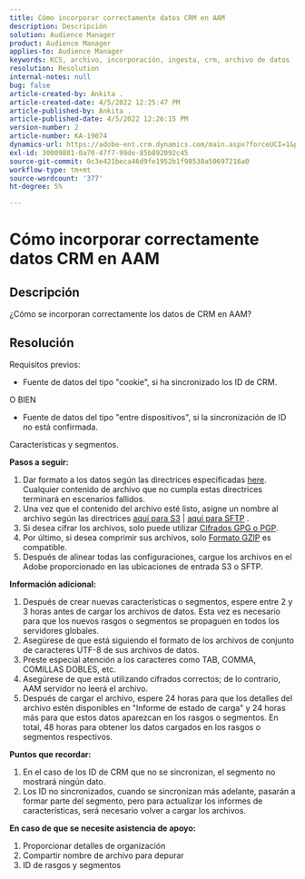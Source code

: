 ```yaml
---
title: Cómo incorporar correctamente datos CRM en AAM
description: Descripción
solution: Audience Manager
product: Audience Manager
applies-to: Audience Manager
keywords: KCS, archivo, incorporación, ingesta, crm, archivo de datos
resolution: Resolution
internal-notes: null
bug: false
article-created-by: Ankita .
article-created-date: 4/5/2022 12:25:47 PM
article-published-by: Ankita .
article-published-date: 4/5/2022 12:26:15 PM
version-number: 2
article-number: KA-19074
dynamics-url: https://adobe-ent.crm.dynamics.com/main.aspx?forceUCI=1&pagetype=entityrecord&etn=knowledgearticle&id=3464e380-dbb4-ec11-983f-000d3a5d0e57
exl-id: 30009801-0a70-47f7-99de-85b892092c45
source-git-commit: 0c3e421beca46d9fe1952b1f98538a50697216a0
workflow-type: tm+mt
source-wordcount: '377'
ht-degree: 5%

---
```


# Cómo incorporar correctamente datos CRM en AAM

## Descripción

¿Cómo se incorporan correctamente los datos de CRM en AAM?

## Resolución


Requisitos previos:

- Fuente de datos del tipo &quot;cookie&quot;, si ha sincronizado los ID de CRM.

O BIEN

- Fuente de datos del tipo &quot;entre dispositivos&quot;, si la sincronización de ID no está confirmada.



Características y segmentos.


<b>Pasos a seguir:</b>

1. Dar formato a los datos según las directrices especificadas [here](https://experienceleague.adobe.com/docs/audience-manager/user-guide/implementation-integration-guides/sending-audience-data/batch-data-transfer-process/inbound-file-contents.html?lang=en). Cualquier contenido de archivo que no cumpla estas directrices terminará en escenarios fallidos.
2. Una vez que el contenido del archivo esté listo, asigne un nombre al archivo según las directrices [aquí para S3](https://experienceleague.adobe.com/docs/audience-manager/user-guide/implementation-integration-guides/sending-audience-data/batch-data-transfer-process/inbound-s3-filenames.html?lang=es) | [aquí para SFTP](https://experienceleague.adobe.com/docs/audience-manager/user-guide/implementation-integration-guides/sending-audience-data/batch-data-transfer-process/inbound-ftp-filenames.html?lang=en) .
3. Si desea cifrar los archivos, solo puede utilizar [Cifrados GPG o PGP](https://experienceleague.adobe.com/docs/audience-manager/user-guide/implementation-integration-guides/sending-audience-data/batch-data-transfer-process/inbound-file-encryption.html?lang=en).
4. Por último, si desea comprimir sus archivos, solo [Formato GZIP](https://experienceleague.adobe.com/docs/audience-manager/user-guide/implementation-integration-guides/sending-audience-data/batch-data-transfer-process/inbound-file-compression.html?lang=en) es compatible.
5. Después de alinear todas las configuraciones, cargue los archivos en el Adobe proporcionado en las ubicaciones de entrada S3 o SFTP.


<b>Información adicional:</b>

1. Después de crear nuevas características o segmentos, espere entre 2 y 3 horas antes de cargar los archivos de datos. Esta vez es necesario para que los nuevos rasgos o segmentos se propaguen en todos los servidores globales.
2. Asegúrese de que está siguiendo el formato de los archivos de conjunto de caracteres UTF-8 de sus archivos de datos.
3. Preste especial atención a los caracteres como TAB, COMMA, COMILLAS DOBLES, etc.
4. Asegúrese de que está utilizando cifrados correctos; de lo contrario, AAM servidor no leerá el archivo.
5. Después de cargar el archivo, espere 24 horas para que los detalles del archivo estén disponibles en &quot;Informe de estado de carga&quot; y 24 horas más para que estos datos aparezcan en los rasgos o segmentos. En total, 48 horas para obtener los datos cargados en los rasgos o segmentos respectivos.


<b>Puntos que recordar:</b>

1. En el caso de los ID de CRM que no se sincronizan, el segmento no mostrará ningún dato.
2. Los ID no sincronizados, cuando se sincronizan más adelante, pasarán a formar parte del segmento, pero para actualizar los informes de características, será necesario volver a cargar los archivos.


<b>En caso de que se necesite asistencia de apoyo:</b>

1. Proporcionar detalles de organización
2. Compartir nombre de archivo para depurar
3. ID de rasgos y segmentos
